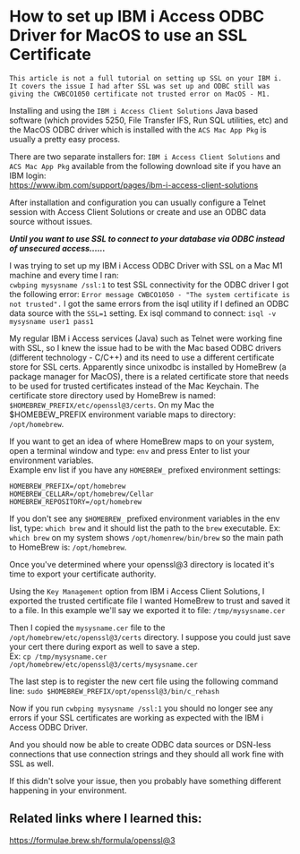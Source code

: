 # How to set up IBM i Access ODBC Driver for MacOS to use an SSL Certificate 
```This article is not a full tutorial on setting up SSL on your IBM i. It covers the issue I had after SSL was set up and ODBC still was giving the CWBCO1050 certificate not trusted error on MacOS - M1.```

Installing and using the ```IBM i Access Client Solutions``` Java based software (which provides 5250, File Transfer IFS, Run SQL utilities, etc) and the MacOS ODBC driver which is installed with the ```ACS Mac App Pkg``` is usually a pretty easy process.    

There are two separate installers for: ```IBM i Access Client Solutions``` and ```ACS Mac App Pkg``` available from the following download site if you have an IBM login:    
https://www.ibm.com/support/pages/ibm-i-access-client-solutions   

After installation and configuration you can usually configure a Telnet session with Access Client Solutions or create and use an ODBC data source without issues.   

***Until you want to use SSL to connect to your database via ODBC instead of unsecured access......***

I was trying to set up my IBM i Access ODBC Driver with SSL on a Mac M1 machine and every time I ran:   
```cwbping mysysname /ssl:1``` to test SSL connectivity for the ODBC driver I got the following error: ```Error message CWBCO1050 - "The system certificate is not trusted".``` I got the same errors from the isql utility if I defined an ODBC data source with the ```SSL=1``` setting. Ex isql command to connect: ```isql -v mysysname user1 pass1```  

My regular IBM i Access services (Java) such as Telnet were working fine with SSL, so I knew the issue had to be with the Mac based ODBC drivers (different technology - C/C++) and its need to use a different certificate store for SSL certs. Apparently since unixodbc is installed by HomeBrew (a package manager for MacOS), there is a related certificate store that needs to be used for trusted certificates instead of the Mac Keychain. The certificate store directory used by HomeBrew is named: ```$HOMEBREW_PREFIX/etc/openssl@3/certs```. On my Mac the $HOMEBEW_PREFIX environment variable maps to directory: ```/opt/homebrew```.    

If you want to get an idea of where HomeBrew maps to on your system, open a terminal window and type: ```env``` and press Enter to list your environment variables.    
Example env list if you have any ```HOMEBREW_``` prefixed environment settings:
```
HOMEBREW_PREFIX=/opt/homebrew
HOMEBREW_CELLAR=/opt/homebrew/Cellar
HOMEBREW_REPOSITORY=/opt/homebrew
```   

If you don't see any ```$HOMEBREW_``` prefixed environment variables in the env list, type: ```which brew``` and it should list the path to the ```brew``` executable. Ex: ```which brew``` on my system shows ```/opt/homenrew/bin/brew``` so the main path to HomeBrew is: ```/opt/homebrew```.   

Once you've determined where your openssl@3 directory is located it's time to export your certificate authority.    

Using the ```Key Management``` option from IBM i Access Client Solutions, I exported the trusted certificate file I wanted HomeBrew to trust and saved it to a file. In this example we'll say we exported it to file: ```/tmp/mysysname.cer```    

Then I copied the ```mysysname.cer``` file to the ```/opt/homebrew/etc/openssl@3/certs``` directory. I suppose you could just save your cert there during export as well to save a step.    
Ex: ```cp /tmp/mysysname.cer /opt/homebrew/etc/openssl@3/certs/mysysname.cer``` 

The last step is to register the new cert file using the following command line:
```sudo $HOMEBREW_PREFIX/opt/openssl@3/bin/c_rehash```   

Now if you run ```cwbping mysysname /ssl:1``` you should no longer see any errors if your SSL certificates are working as expected with the IBM i Access ODBC Driver.    

And you should now be able to create ODBC data sources or DSN-less connections that use connection strings and they should all work fine with SSL as well.    

If this didn't solve your issue, then you probably have something different happening in your environment.   

## Related links where I learned this: 
https://formulae.brew.sh/formula/openssl@3
